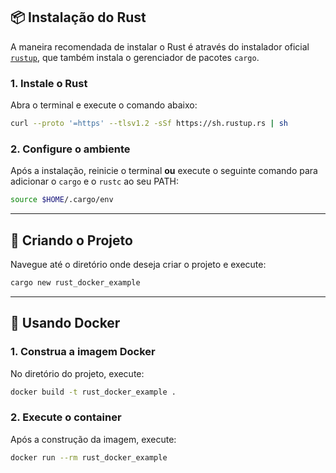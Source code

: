 ## 📦 Instalação do Rust

A maneira recomendada de instalar o Rust é através do instalador oficial [`rustup`](https://rustup.rs), que também instala o gerenciador de pacotes `cargo`.

### 1. Instale o Rust

Abra o terminal e execute o comando abaixo:

```sh
curl --proto '=https' --tlsv1.2 -sSf https://sh.rustup.rs | sh
```

### 2. Configure o ambiente

Após a instalação, reinicie o terminal **ou** execute o seguinte comando para adicionar o `cargo` e o `rustc` ao seu PATH:

```sh
source $HOME/.cargo/env
```

---

## 🚀 Criando o Projeto

Navegue até o diretório onde deseja criar o projeto e execute:

```sh
cargo new rust_docker_example
```

---

## 🐳 Usando Docker

### 1. Construa a imagem Docker

No diretório do projeto, execute:

```sh
docker build -t rust_docker_example .
```

### 2. Execute o container

Após a construção da imagem, execute:

```sh
docker run --rm rust_docker_example
```